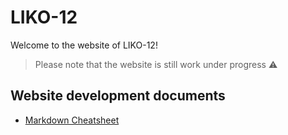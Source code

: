 # LIKO-12

Welcome to the website of LIKO-12!

> Please note that the website is still work under progress ⚠

## Website development documents

- [Markdown Cheatsheet](markdown-cheatsheet.md)
